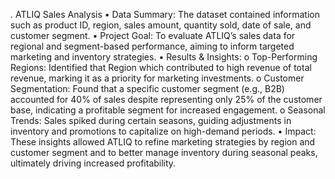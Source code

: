 . ATLIQ Sales Analysis
•	Data Summary: The dataset contained information such as product ID, region, sales amount, quantity sold, date of sale, and customer segment.
•	Project Goal: To evaluate ATLIQ’s sales data for regional and segment-based performance, aiming to inform targeted marketing and inventory strategies.
•	Results & Insights:
o	Top-Performing Regions: Identified that Region which contributed to high revenue of total revenue, marking it as a priority for marketing investments.
o	Customer Segmentation: Found that a specific customer segment (e.g., B2B) accounted for 40% of sales despite representing only 25% of the customer base, indicating a profitable segment for increased engagement.
o	Seasonal Trends: Sales spiked during certain seasons, guiding adjustments in inventory and promotions to capitalize on high-demand periods.
•	Impact: These insights allowed ATLIQ to refine marketing strategies by region and customer segment and to better manage inventory during seasonal peaks, ultimately driving increased profitability.
